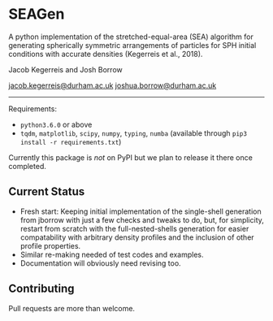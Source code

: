 SEAGen
======

A python implementation of the stretched-equal-area (SEA) algorithm for
generating spherically symmetric arrangements of particles for SPH initial
conditions with accurate densities (Kegerreis et al., 2018).

Jacob Kegerreis and Josh Borrow

jacob.kegerreis@durham.ac.uk
joshua.borrow@durham.ac.uk

--------------
Requirements:

+ `python3.6.0` or above
+ `tqdm`, `matplotlib`, `scipy`, `numpy`, `typing`, `numba`
    (available through `pip3 install -r requirements.txt`)

Currently this package is _not_ on PyPI but we plan to release it there once
completed.

Current Status
--------------

+ Fresh start: Keeping initial implementation of the single-shell generation
  from jborrow with just a few checks and tweaks to do, but, for simplicity,
  restart from scratch with the full-nested-shells generation for easier
  compatability with arbitrary density profiles and the inclusion of other
  profile properties.
+ Similar re-making needed of test codes and examples.
+ Documentation will obviously need revising too.


Contributing
------------

Pull requests are more than welcome.

